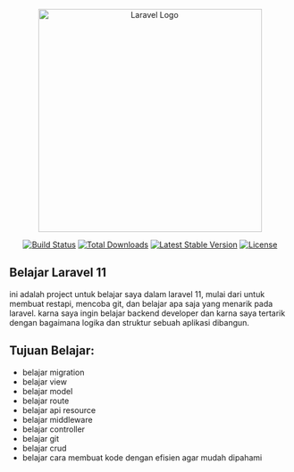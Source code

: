 <p align="center"><a href="https://laravel.com" target="_blank"><img src="https://raw.githubusercontent.com/laravel/art/master/logo-lockup/5%20SVG/2%20CMYK/1%20Full%20Color/laravel-logolockup-cmyk-red.svg" width="400" alt="Laravel Logo"></a></p>

<p align="center">
<a href="https://github.com/laravel/framework/actions"><img src="https://github.com/laravel/framework/workflows/tests/badge.svg" alt="Build Status"></a>
<a href="https://packagist.org/packages/laravel/framework"><img src="https://img.shields.io/packagist/dt/laravel/framework" alt="Total Downloads"></a>
<a href="https://packagist.org/packages/laravel/framework"><img src="https://img.shields.io/packagist/v/laravel/framework" alt="Latest Stable Version"></a>
<a href="https://packagist.org/packages/laravel/framework"><img src="https://img.shields.io/packagist/l/laravel/framework" alt="License"></a>
</p>

## Belajar Laravel 11

ini adalah project untuk belajar saya dalam laravel 11, mulai dari untuk membuat restapi, mencoba git, dan belajar apa saja yang menarik pada laravel. karna saya ingin belajar backend developer dan karna saya tertarik dengan bagaimana logika dan struktur sebuah aplikasi dibangun.

## Tujuan Belajar:
- belajar migration
- belajar view
- belajar model
- belajar route
- belajar api resource
- belajar middleware
- belajar controller
- belajar git
- belajar crud
- belajar cara membuat kode dengan efisien agar mudah dipahami
